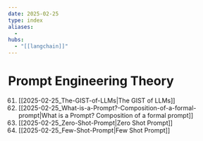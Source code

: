 ```yaml
---
date: 2025-02-25
type: index
aliases:
  -
hubs:
  - "[[langchain]]"
---
```


# Prompt Engineering Theory

61. [[2025-02-25_The-GIST-of-LLMs|The GIST of LLMs]]
62. [[2025-02-25_What-is-a-Prompt?-Composition-of-a-formal-prompt|What is a Prompt? Composition of a formal prompt]]
63. [[2025-02-25_Zero-Shot-Prompt|Zero Shot Prompt]]
64. [[2025-02-25_Few-Shot-Prompt|Few Shot Prompt]]
